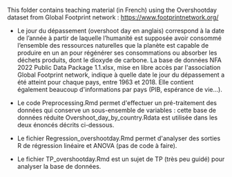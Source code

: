 This folder contains teaching material (in French) using the Overshootday dataset from Global Footprint network : https://www.footprintnetwork.org/

- Le jour du dépassement (overshoot day en anglais) correspond à la date de l’année à partir de laquelle l’humanité est supposée avoir consommé l’ensemble
 des ressources naturelles que la planète est capable de produire en un an pour régénérer ses consommations ou absorber les déchets produits, dont le dioxyde de carbone.
La base de données NFA 2022 Public Data Package 1.1.xlsx, mise en libre accès par l'association Global Footprint network, indique à quelle date le jour du dépassement a été atteint
pour chaque pays, entre 1963 et 2018. Elle contient également beaucoup d'informations par pays (PIB, espérance de vie...).

- Le code Preprocessing.Rmd permet d'effectuer un pré-traitement des données qui conserve un sous-ensemble de variables : cette base de données réduite Overshoot_day_by_country.Rdata est utilisée dans les deux énoncés décrits ci-dessous.

- Le fichier Regression_overshootday.Rmd permet d'analyser des sorties R de régression linéaire et ANOVA (pas de code à faire).

- Le fichier TP_overshootday.Rmd est un sujet de TP (très peu guidé) pour analyser la base de données.
